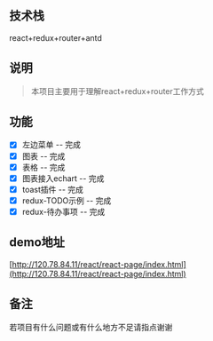 ## 技术栈
react+redux+router+antd

## 说明
> 本项目主要用于理解react+redux+router工作方式

## 功能
- [x] 左边菜单 -- 完成
- [x] 图表 -- 完成
- [x] 表格 -- 完成
- [x] 图表接入echart -- 完成
- [x] toast插件 -- 完成
- [x] redux-TODO示例 -- 完成
- [x] redux-待办事项 -- 完成

## demo地址
[http://120.78.84.11/react/react-page/index.html](http://120.78.84.11/react/react-page/index.html)

## 备注
若项目有什么问题或有什么地方不足请指点谢谢

